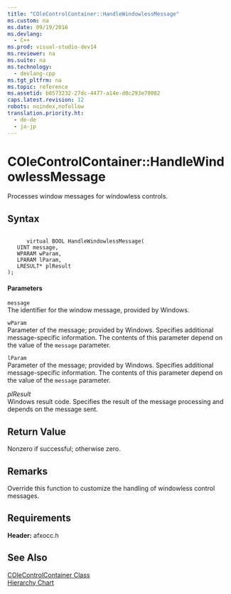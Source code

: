 ```yaml
---
title: "COleControlContainer::HandleWindowlessMessage"
ms.custom: na
ms.date: 09/19/2016
ms.devlang: 
  - C++
ms.prod: visual-studio-dev14
ms.reviewer: na
ms.suite: na
ms.technology: 
  - devlang-cpp
ms.tgt_pltfrm: na
ms.topic: reference
ms.assetid: b8573232-27dc-4477-a14e-d8c293e70082
caps.latest.revision: 12
robots: noindex,nofollow
translation.priority.ht: 
  - de-de
  - ja-jp
---
```

# COleControlContainer::HandleWindowlessMessage
Processes window messages for windowless controls.  
  
## Syntax  
  
```  
  
      virtual BOOL HandleWindowlessMessage(  
   UINT message,  
   WPARAM wParam,  
   LPARAM lParam,  
   LRESULT* plResult   
);  
```  
  
#### Parameters  
 `message`  
 The identifier for the window message, provided by Windows.  
  
 `wParam`  
 Parameter of the message; provided by Windows. Specifies additional message-specific information. The contents of this parameter depend on the value of the `message` parameter.  
  
 `lParam`  
 Parameter of the message; provided by Windows. Specifies additional message-specific information. The contents of this parameter depend on the value of the `message` parameter.  
  
 *plResult*  
 Windows result code. Specifies the result of the message processing and depends on the message sent.  
  
## Return Value  
 Nonzero if successful; otherwise zero.  
  
## Remarks  
 Override this function to customize the handling of windowless control messages.  
  
## Requirements  
 **Header:** afxocc.h  
  
## See Also  
 [COleControlContainer Class](../vs140/COleControlContainer-Class.md)   
 [Hierarchy Chart](../vs140/Hierarchy-Chart.md)